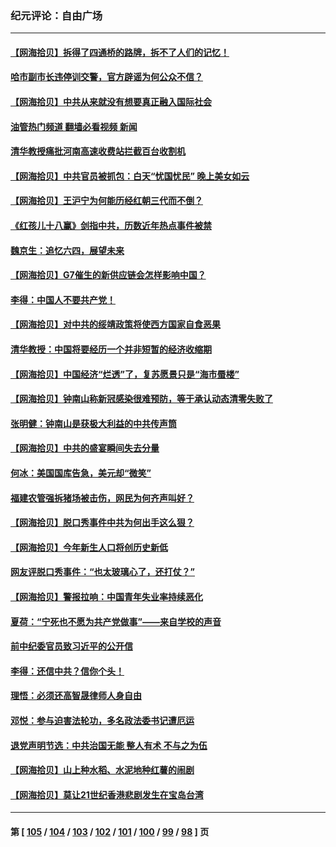 ### 纪元评论：自由广场
---
#### [【网海拾贝】拆得了四通桥的路牌，拆不了人们的记忆！](../../pages/nsc993/n14008045.md?06020330) 
#### [哈市副市长违停训交警，官方辟谣为何公众不信？](../../pages/nsc993/n14007957.md?06020330) 
#### [【网海拾贝】中共从来就没有想要真正融入国际社会](../../pages/nsc993/n14007206.md?06020330) 
#### [油管热门频道 翻墙必看视频 新闻](ok?06020330)
#### [清华教授痛批河南高速收费站拦截百台收割机](../../pages/nsc993/n14006643.md?06020330) 
#### [【网海拾贝】中共官员被抓包：白天“忧国忧民” 晚上美女如云](../../pages/nsc993/n14006658.md?06020330) 
#### [【网海拾贝】王沪宁为何能历经红朝三代而不倒？](../../pages/nsc993/n14005828.md?06020330) 
#### [《红孩儿十八赢》剑指中共，历数近年热点事件被禁](../../pages/nsc993/n14005798.md?06020330) 
#### [魏京生：追忆六四，展望未来](../../pages/nsc993/n14005589.md?06020330) 
#### [【网海拾贝】G7催生的新供应链会怎样影响中国？](../../pages/nsc993/n14005296.md?06020330) 
#### [李得：中国人不要共产党！](../../pages/nsc993/n14005305.md?06020330) 
#### [【网海拾贝】对中共的绥靖政策将使西方国家自食恶果](../../pages/nsc993/n14004996.md?06020330) 
#### [清华教授：中国将要经历一个并非短暂的经济收缩期](../../pages/nsc993/n14004979.md?06020330) 
#### [【网海拾贝】中国经济“烂透”了，复苏愿景只是“海市蜃楼”](../../pages/nsc993/n14004462.md?06020330) 
#### [【网海拾贝】钟南山称新冠感染很难预防，等于承认动态清零失败了](../../pages/nsc993/n14003495.md?06020330) 
#### [张明健：钟南山是获极大利益的中共传声筒](../../pages/nsc993/n14003265.md?06020330) 
#### [【网海拾贝】中共的盛宴瞬间失去分量](../../pages/nsc993/n14002456.md?06020330) 
#### [何冰：美国国库告急，美元却“微笑”](../../pages/nsc993/n14001383.md?06020330) 
#### [福建农管强拆猪场被击伤，网民为何齐声叫好？](../../pages/nsc993/n14001381.md?06020330) 
#### [【网海拾贝】脱口秀事件中共为何出手这么狠？](../../pages/nsc993/n14001233.md?06020330) 
#### [【网海拾贝】今年新生人口将创历史新低](../../pages/nsc993/n14000721.md?06020330) 
#### [网友评脱口秀事件：“也太玻璃心了，还打仗？”](../../pages/nsc993/n14000298.md?06020330) 
#### [【网海拾贝】警报拉响：中国青年失业率持续恶化](../../pages/nsc993/n13999281.md?06020330) 
#### [夏荷：“宁死也不愿为共产党做事”——来自学校的声音](../../pages/nsc993/n13998694.md?06020330) 
#### [前中纪委官员致习近平的公开信](../../pages/nsc993/n13995804.md?06020330) 
#### [李得：还信中共？信你个头！](../../pages/nsc993/n13996136.md?06020330) 
#### [理悟：必须还高智晟律师人身自由](../../pages/nsc993/n13995715.md?06020330) 
#### [邓悦：参与迫害法轮功，多名政法委书记遭厄运](../../pages/nsc993/n13995336.md?06020330) 
#### [退党声明节选：中共治国无能 整人有术 不与之为伍](../../pages/nsc993/n13995312.md?06020330) 
#### [【网海拾贝】山上种水稻、水泥地种红薯的闹剧](../../pages/nsc993/n13994499.md?06020330) 
#### [【网海拾贝】莫让21世纪香港悲剧发生在宝岛台湾](../../pages/nsc993/n13993582.md?06020330) 

---
#### 第 [ [105](./105.md?06020330) / [104](./104.md?06020330) / [103](./103.md?06020330) / [102](./102.md?06020330) / [101](./101.md?06020330) / [100](./100.md?06020330) / [99](./99.md?06020330) / [98](./98.md?06020330) ] 页
